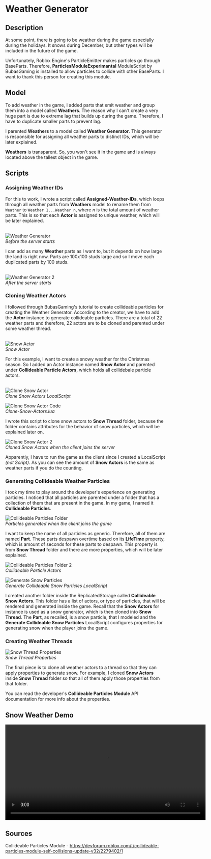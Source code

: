 # Weather Generator

## Description

At some point, there is going to be weather during the game especially during the holidays. It snows during December, but other types will be included in the future of the game.

Unfortunately, Roblox Engine's ParticleEmitter makes particles go through BaseParts. Therefore, **ParticlesModuleExperimantal** ModuleScript by BubasGaming is installed to allow particles to collide with other BaseParts. I want to thank this person for creating this module.

## Model

To add weather in the game, I added parts that emit weather and group them into a model called **Weathers**. The reason why I can't create a very huge part is due to extreme lag that builds up during the game. Therefore, I have to duplicate smaller parts to prevent lag.

I parented **Weathers** to a model called **Weather Generator**. This generator is responsible for assigning all weather parts to distinct IDs, which will be later explained.

**Weathers** is transparent. So, you won't see it in the game and is always located above the tallest object in the game.

## Scripts

### Assigning Weather IDs

For this to work, I wrote a script called **Assigned-Weather-IDs**, which loops through all weather parts from **Weathers** model to rename them from <code>Weather</code> to <code>Weather 1...Weather n</code>, where *n* is the total amount of weather parts. This is so that each **Actor** is assigned to unique weather, which will be later explained. <br><br>

![Weather Generator](../Screenshots/weather-generator.png)
<br>*Before the server starts*

I can add as many **Weather** parts as I want to, but it depends on how large the land is right now. Parts are 100x100 studs large and so I move each duplicated parts by 100 studs. <br><br>

![Weather Generator 2](../Screenshots/weather-generator-2.png)
<br>*After the server starts*

### Cloning Weather Actors

I followed through BubasGaming's tutorial to create collideable particles for creating the Weather Generator. According to the creator, we have to add the **Actor** instance to generate collideable particles. There are a total of 22 weather parts and therefore, 22 actors are to be cloned and parented under some weather thread. <br><br>

![Snow Actor](../Screenshots/snow-actor.png)
<br>*Snow Actor*

For this example, I want to create a snowy weather for the Christmas season. So I added an Actor instance named **Snow Actor** and parented under **Collideable Particle Actors**, which holds all collidebale particle actors. <br><br>

![Clone Snow Actor](../Screenshots/clone-snow-actors.png)
<br>*Clone Snow Actors LocalScript*

![Clone Snow Actor Code](../Screenshots/clone-snow-actors-code.png)
<br>*Clone-Snow-Actors.lua*

I wrote this script to clone snow actors to **Snow Thread** folder, because the folder contains attributes for the behavior of snow particles, which will be explained later on.

![Clone Snow Actor 2](../Screenshots/clone-snow-actors-2.png)
<br>*Cloned Snow Actors when the client joins the server*

Apparently, I have to run the game as the client since I created a LocalScript *(not Script)*. As you can see the amount of **Snow Actors** is the same as weather parts if you do the counting.

### Generating Collideable Weather Particles

I took my time to play around the developer's experience on generating particles. I noticed that all particles are parented under a folder that has a collection of them that are present in the game. In my game, I named it **Collideable Particles**. 

![Collideable Particles Folder](../Screenshots/collideable-particles-folder.png)
<br>*Particles generated when the client joins the game*

I want to keep the name of all particles as generic. Therefore, all of them are named **Part**. These parts despawn overtime based on its **LifeTime** property, which is amount of seconds for these parts to despawn. This property is from **Snow Thread** folder and there are more properties, which will be later explained.

![Collideable Particles Folder 2](../Screenshots/collideable-particles-folder-2.png)
<br>*Collideable Particle Actors*

![Generate Snow Particles](../Screenshots/generate-snow-particles.png)
<br>*Generate Collideable Snow Particles LocalScript*

I created another folder inside the ReplicatedStorage called **Collideable Snow Actors**. This folder has a list of actors, or type of particles, that will be rendered and generated inside the game. Recall that the **Snow Actors** for instance is used as a snow generator, which is then cloned into **Snow Thread**. The **Part**, as recalled, is a snow particle, that I modeled and the **Generate Collideable Snow Particles** LocalScript configures properties for generating snow when the player joins the game. 

### Creating Weather Threads

![Snow Thread Properties](../Screenshots/snow-thread-properties.png)
<br>*Snow Thread Properties*

The final piece is to clone all weather actors to a thread so that they can apply properties to generate snow. For example, I cloned **Snow Actors** inside **Snow Thread** folder so that all of them apply those properties from that folder. 

You can read the developer's **Collideable Particles Module** API documentation for more info about the properties.

## Snow Weather Demo

<video width="630" height="300" src="../Videos/snow-weather.mov"></video>


## Sources

Collideable Particles Module - https://devforum.roblox.com/t/collideable-particles-module-self-collisions-update-v32/2279402/1